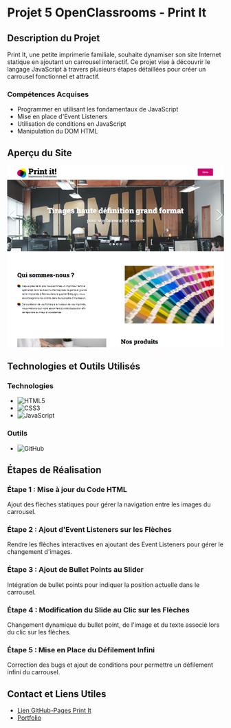 # Projet 5 OpenClassrooms - Print It

## Description du Projet
Print It, une petite imprimerie familiale, souhaite dynamiser son site Internet statique en ajoutant un carrousel interactif. Ce projet vise à découvrir le langage JavaScript à travers plusieurs étapes détaillées pour créer un carrousel fonctionnel et attractif.

### Compétences Acquises
* Programmer en utilisant les fondamentaux de JavaScript
* Mise en place d'Event Listeners
* Utilisation de conditions en JavaScript
* Manipulation du DOM HTML

## Aperçu du Site

[![Print It Screenshot][product-screenshot]](https://redouane-bcaa.github.io/Openclassrooms-Projet5-Site-Print-It/)

[product-screenshot]: assets/images/screenshot-print-it.png


## Technologies et Outils Utilisés
### Technologies
* ![HTML5](https://img.shields.io/badge/HTML5-E34F26?style=for-the-badge&logo=html5&logoColor=white) 
* ![CSS3](https://img.shields.io/badge/CSS3-1572B6?style=for-the-badge&logo=css3&logoColor=white)
* ![JavaScript](https://img.shields.io/badge/JavaScript-F7DF1E?style=for-the-badge&logo=javascript&logoColor=black)

### Outils
* ![GitHub](https://img.shields.io/badge/GitHub-181717?style=for-the-badge&logo=github&logoColor=white)

## Étapes de Réalisation

### Étape 1 : Mise à jour du Code HTML
Ajout des flèches statiques pour gérer la navigation entre les images du carrousel.

### Étape 2 : Ajout d'Event Listeners sur les Flèches
Rendre les flèches interactives en ajoutant des Event Listeners pour gérer le changement d'images.

### Étape 3 : Ajout de Bullet Points au Slider
Intégration de bullet points pour indiquer la position actuelle dans le carrousel.

### Étape 4 : Modification du Slide au Clic sur les Flèches
Changement dynamique du bullet point, de l'image et du texte associé lors du clic sur les flèches.

### Étape 5 : Mise en Place du Défilement Infini
Correction des bugs et ajout de conditions pour permettre un défilement infini du carrousel.

## Contact et Liens Utiles
- [Lien GitHub-Pages Print It](https://redouane-bcaa.github.io/Openclassrooms-Projet5-Site-Print-It/)
- [Portfolio](https://redouane-bcaa.github.io/Openclassrooms-Projet-12-Portfolio/)

